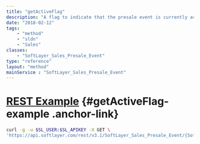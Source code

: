 ```yaml
---
title: "getActiveFlag"
description: "A flag to indicate that the presale event is currently active. A presale event is active if the current time is between the start and end dates."
date: "2018-02-12"
tags:
    - "method"
    - "sldn"
    - "Sales"
classes:
    - "SoftLayer_Sales_Presale_Event"
type: "reference"
layout: "method"
mainService : "SoftLayer_Sales_Presale_Event"
---
```


# [REST Example](#getActiveFlag-example) <a href="/article/rest/"><i class="fas fa-question"></i></a> {#getActiveFlag-example .anchor-link} 
```bash
curl -g -u $SL_USER:$SL_APIKEY -X GET \
'https://api.softlayer.com/rest/v3.1/SoftLayer_Sales_Presale_Event/{SoftLayer_Sales_Presale_EventID}/getActiveFlag'
```
